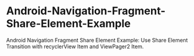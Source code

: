 # Android-Navigation-Fragment-Share-Element-Example
Android Navigation Fragment Share Element Example: Use Share Element Transition with recyclerView Item and ViewPager2 Item.
